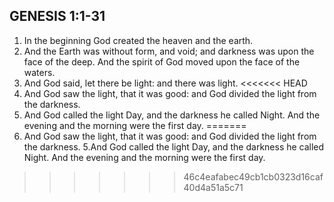 ## GENESIS 1:1-31

1. In the beginning God created the heaven and the earth.
2. And the Earth was without form, and void; and darkness was upon the face of the deep. And the spirit of God moved upon the face
   of the waters.
3. And God said, let there be light: and there was light.
<<<<<<< HEAD
4. And God saw the light, that it was good: and God divided the light from the darkness.
5. And God called the light Day, and the darkness he called Night. And the evening and the morning were the first day.
=======
4. And God saw the light, that it was good: and God divided the light from the darkness. 5.And God called the light Day, and the
   darkness he called Night. And the evening and the morning were the first day.
>>>>>>> 46c4eafabec49cb1cb0323d16caf40d4a51a5c71
